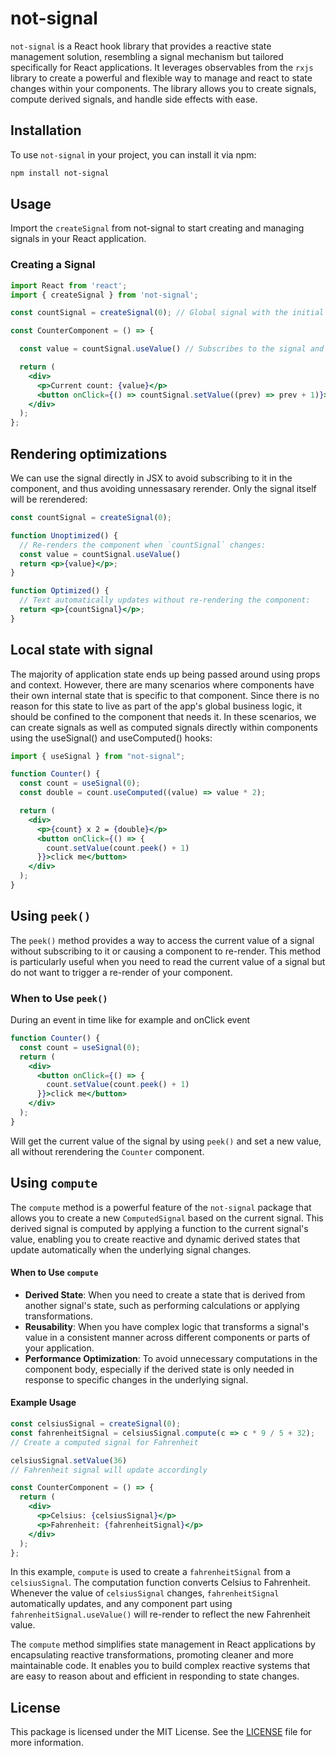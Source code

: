 # not-signal

`not-signal` is a React hook library that provides a reactive state management solution, resembling a signal mechanism but tailored specifically for React applications. It leverages observables from the `rxjs` library to create a powerful and flexible way to manage and react to state changes within your components. The library allows you to create signals, compute derived signals, and handle side effects with ease.

## Installation

To use `not-signal` in your project, you can install it via npm:

```bash
npm install not-signal
```

## Usage
Import the `createSignal` from not-signal to start creating and managing signals in your React application.

### Creating a Signal
```jsx
import React from 'react';
import { createSignal } from 'not-signal';

const countSignal = createSignal(0); // Global signal with the initial value of 0

const CounterComponent = () => {

  const value = countSignal.useValue() // Subscribes to the signal and rerenders the component on each signal change

  return (
    <div>
      <p>Current count: {value}</p>
      <button onClick={() => countSignal.setValue((prev) => prev + 1)}>Increment</button>
    </div>
  );
};
```


## Rendering optimizations
We can use the signal directly in JSX to avoid subscribing to it in the component, and thus avoiding unnessasary rerender. Only the signal itself will be rerendered:

```jsx
const countSignal = createSignal(0);

function Unoptimized() {
  // Re-renders the component when `countSignal` changes:
  const value = countSignal.useValue()
  return <p>{value}</p>;
}

function Optimized() {
  // Text automatically updates without re-rendering the component:
  return <p>{countSignal}</p>;
}
```

## Local state with signal
The majority of application state ends up being passed around using props and context. However, there are many scenarios where components have their own internal state that is specific to that component. Since there is no reason for this state to live as part of the app's global business logic, it should be confined to the component that needs it. In these scenarios, we can create signals as well as computed signals directly within components using the useSignal() and useComputed() hooks:

```jsx
import { useSignal } from "not-signal";

function Counter() {
  const count = useSignal(0);
  const double = count.useComputed((value) => value * 2);

  return (
    <div>
      <p>{count} x 2 = {double}</p>
      <button onClick={() => {
        count.setValue(count.peek() + 1)
      }}>click me</button>
    </div>
  );
}
```

## Using `peek()`

The `peek()` method provides a way to access the current value of a signal without subscribing to it or causing a component to re-render. This method is particularly useful when you need to read the current value of a signal but do not want to trigger a re-render of your component.

### When to Use `peek()`

During an event in time like for example and onClick event

```jsx
function Counter() {
  const count = useSignal(0);
  return (
    <div>
      <button onClick={() => {
        count.setValue(count.peek() + 1)
      }}>click me</button>
    </div>
  );
}
```
Will get the current value of the signal by using `peek()` and set a new value, all without rerendering the `Counter` component.

## Using `compute`

The `compute` method is a powerful feature of the `not-signal` package that allows you to create a new `ComputedSignal` based on the current signal. This derived signal is computed by applying a function to the current signal's value, enabling you to create reactive and dynamic derived states that update automatically when the underlying signal changes.

#### When to Use `compute`

- **Derived State**: When you need to create a state that is derived from another signal's state, such as performing calculations or applying transformations.
- **Reusability**: When you have complex logic that transforms a signal's value in a consistent manner across different components or parts of your application.
- **Performance Optimization**: To avoid unnecessary computations in the component body, especially if the derived state is only needed in response to specific changes in the underlying signal.

#### Example Usage

```jsx
const celsiusSignal = createSignal(0);
const fahrenheitSignal = celsiusSignal.compute(c => c * 9 / 5 + 32);
// Create a computed signal for Fahrenheit

celsiusSignal.setValue(36)
// Fahrenheit signal will update accordingly

const CounterComponent = () => {
  return (
    <div>
      <p>Celsius: {celsiusSignal}</p>
      <p>Fahrenheit: {fahrenheitSignal}</p>
    </div>
  );
};
```

In this example, `compute` is used to create a `fahrenheitSignal` from a `celsiusSignal`. The computation function converts Celsius to Fahrenheit. Whenever the value of `celsiusSignal` changes, `fahrenheitSignal` automatically updates, and any component part using `fahrenheitSignal.useValue()` will re-render to reflect the new Fahrenheit value.

The `compute` method simplifies state management in React applications by encapsulating reactive transformations, promoting cleaner and more maintainable code. It enables you to build complex reactive systems that are easy to reason about and efficient in responding to state changes.

## License

This package is licensed under the MIT License. See the [LICENSE](https://github.com/taylor-ben/not-signal/blob/main/LICENSE) file for more information.
